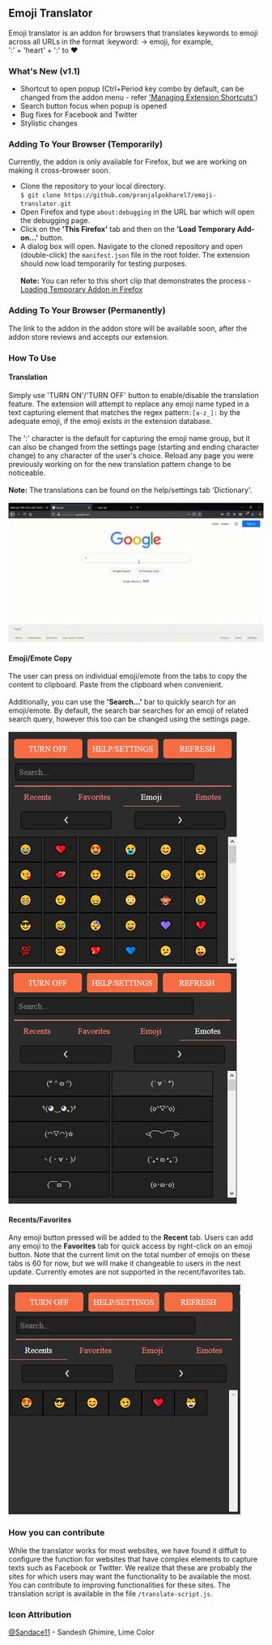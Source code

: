 ## Emoji Translator

Emoji translator is an addon for browsers that translates keywords to emoji across all URLs in the format :keyword: -> emoji, for example,\
':' + 'heart' + ':' to ❤️

### What's New (v1.1)
- Shortcut to open popup (Ctrl+Period key combo by default, can be changed from the addon menu - refer ['Managing Extension Shortcuts'](https://support.mozilla.org/en-US/kb/manage-extension-shortcuts-firefox))
- Search button focus when popup is opened
- Bug fixes for Facebook and Twitter
- Stylistic changes

### Adding To Your Browser (Temporarily)
Currently, the addon is only available for Firefox, but we are working on making it cross-browser soon.
- Clone the repository to your local directory.\
`$ git clone https://github.com/pranjalpokharel7/emoji-translator.git`
- Open Firefox and type `about:debugging` in the URL bar which will open the debugging page.
- Click on the **'This Firefox'** tab and then on the **'Load Temporary Add-on...'** button.
- A dialog box will open. Navigate to the cloned repository and open (double-click) the `manifest.json` file in the root folder. 
The extension should now load temporarily for testing purposes.\
\
**Note:** You can refer to this short clip that demonstrates the process - [Loading Temporary Addon in Firefox](https://www.youtube.com/watch?v=J7el77F1ckg)

### Adding To Your Browser (Permanently)
The link to the addon in the addon store will be available soon, after the addon store reviews and accepts our extension.

### How To Use

#### Translation
Simply use 'TURN ON'/'TURN OFF' button to enable/disable the translation feature. The extension will attempt to replace any emoji name typed in a text capturing element that matches the regex pattern`:[a-z_]:` by the adequate emoji, if the emoji exists in the extension database.\
\
The ':' character is the default for capturing the emoji name group, but it can also be changed from the settings page (starting and ending character change) to any character of the user's choice. Reload any page you were previously working on for the new translation pattern change to be noticeable.\
\
**Note:** The translations can be found on the help/settings tab 'Dictionary'.\
\
![translation_gif](https://raw.githubusercontent.com/pranjalpokharel7/emoji-translator/main/screenshots/translation.gif?token=AK2KZE2SCCY6QJ7OEESC5Y3AFVPZ2)

#### Emoji/Emote Copy 
The user can press on individual emoji/emote from the tabs to copy the content to clipboard. Paste from the clipboard when convenient.\
\
Additionally, you can use the **'Search...'** bar to quickly search for an emoji/emote. By default, the search bar searches for an emoji of related search query, however this too can be changed using the settings page.\
\
![emoji_page.png](https://raw.githubusercontent.com/pranjalpokharel7/emoji-translator/main/screenshots/emoji_page.png?token=AK2KZE24FOUF5KJEW7AA2ADAFVHZY)
![emote_page.png](https://raw.githubusercontent.com/pranjalpokharel7/emoji-translator/main/screenshots/emote_page.png?token=AK2KZEY6F2D5UMTP3INP2VLAFVH2I)

#### Recents/Favorites
Any emoji button pressed will be added to the **Recent** tab. Users can add any emoji to the **Favorites** tab for quick access by right-click on an emoji button.
Note that the current limit on the total number of emojis on these tabs is 60 for now, but we will make it changeable to users in the next update. Currently emotes are not supported in the recent/favorites tab.\
\
![recents_page.png](https://raw.githubusercontent.com/pranjalpokharel7/emoji-translator/main/screenshots/recents_page.png?token=AK2KZE2H5Q6RECOUXCG7EFTAFVH2I)

### How you can contribute
While the translator works for most websites, we have found it diffult to configure the function for websites that have complex elements to capture texts such as Facebook or Twitter. We realize that these are probably the sites for which users may want the functionality to be available the most. You can contribute to improving functionalities for these sites. The translation script is available in the file `/translate-script.js`.

### Icon Attribution
[@Sandace11](https://github.com/Sandace11/) - Sandesh Ghimire, Lime Color
